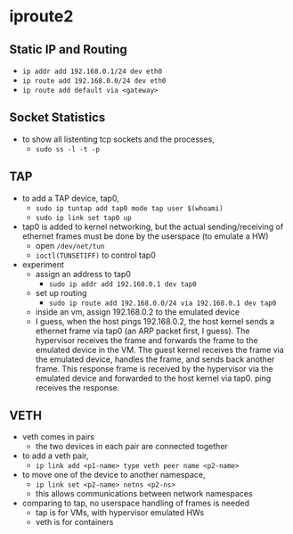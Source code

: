 iproute2
========

## Static IP and Routing

- `ip addr add 192.168.0.1/24 dev eth0`
- `ip route add 192.168.0.0/24 dev eth0`
- `ip route add default via <gateway>`

## Socket Statistics

- to show all listenting tcp sockets and the processes,
  - `sudo ss -l -t -p`

## TAP

- to add a TAP device, tap0,
  - `sudo ip tuntap add tap0 mode tap user $(whoami)`
  - `sudo ip link set tap0 up`
- tap0 is added to kernel networking, but the actual sending/receiving of
  ethernet frames must be done by the userspace (to emulate a HW)
  - open `/dev/net/tun`
  - `ioctl(TUNSETIFF)` to control tap0
- experiment
  - assign an address to tap0
    - `sudo ip addr add 192.168.0.1 dev tap0`
  - set up routing
    - `sudo ip route add 192.168.0.0/24 via 192.168.0.1 dev tap0`
  - inside an vm, assign 192.168.0.2 to the emulated device
  - I guess, when the host pings 192.168.0.2, the host kernel sends a ethernet
    frame via tap0 (an ARP packet first, I guess).  The hypervisor receives
    the frame and forwards the frame to the emulated device in the VM.  The
    guest kernel receives the frame via the emulated device, handles the
    frame, and sends back another frame.  This response frame is received by
    the hypervisor via the emulated device and forwarded to the host kernel
    via tap0.  ping receives the response.

## VETH

- veth comes in pairs
  - the two devices in each pair are connected together
- to add a veth pair,
  - `ip link add <p1-name> type veth peer name <p2-name>`
- to move one of the device to another namespace,
  - `ip link set <p2-name> netns <p2-ns>`
  - this allows communications between network namespaces
- comparing to tap, no userspace handling of frames is needed
  - tap is for VMs, with hypervisor emulated HWs
  - veth is for containers
